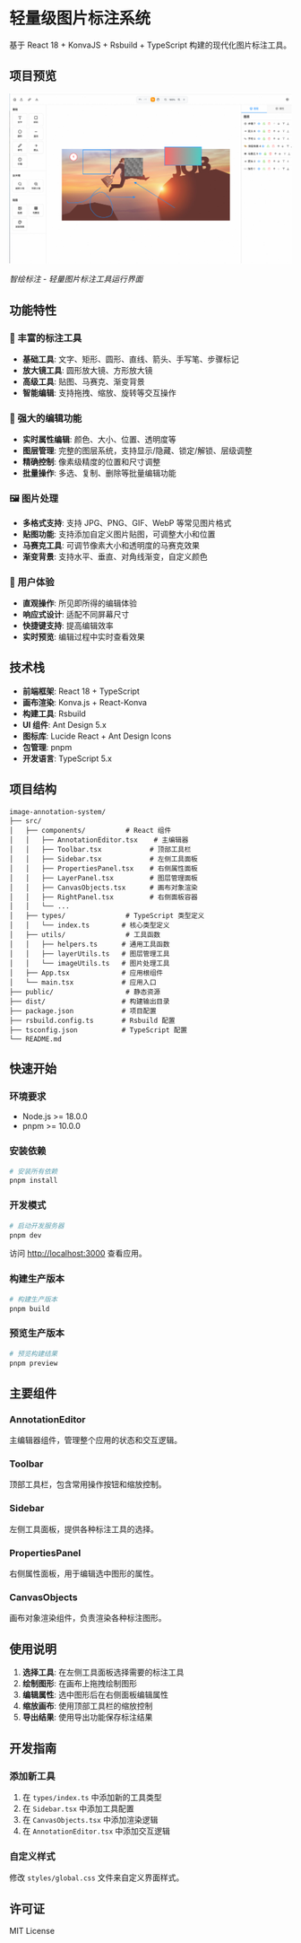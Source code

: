 # 轻量级图片标注系统

基于 React 18 + KonvaJS + Rsbuild + TypeScript 构建的现代化图片标注工具。

## 项目预览

![智绘标注  - 项目运行截图](./packages/website//public/project-screenshot.png)

*智绘标注  - 轻量图片标注工具运行界面*

## 功能特性

### 🎨 丰富的标注工具

- **基础工具**: 文字、矩形、圆形、直线、箭头、手写笔、步骤标记
- **放大镜工具**: 圆形放大镜、方形放大镜
- **高级工具**: 贴图、马赛克、渐变背景
- **智能编辑**: 支持拖拽、缩放、旋转等交互操作

### 🎯 强大的编辑功能

- **实时属性编辑**: 颜色、大小、位置、透明度等
- **图层管理**: 完整的图层系统，支持显示/隐藏、锁定/解锁、层级调整
- **精确控制**: 像素级精度的位置和尺寸调整
- **批量操作**: 多选、复制、删除等批量编辑功能

### 🖼️ 图片处理

- **多格式支持**: 支持 JPG、PNG、GIF、WebP 等常见图片格式
- **贴图功能**: 支持添加自定义图片贴图，可调整大小和位置
- **马赛克工具**: 可调节像素大小和透明度的马赛克效果
- **渐变背景**: 支持水平、垂直、对角线渐变，自定义颜色

### 🔧 用户体验

- **直观操作**: 所见即所得的编辑体验
- **响应式设计**: 适配不同屏幕尺寸
- **快捷键支持**: 提高编辑效率
- **实时预览**: 编辑过程中实时查看效果

## 技术栈

- **前端框架**: React 18 + TypeScript
- **画布渲染**: Konva.js + React-Konva
- **构建工具**: Rsbuild
- **UI 组件**: Ant Design 5.x
- **图标库**: Lucide React + Ant Design Icons
- **包管理**: pnpm
- **开发语言**: TypeScript 5.x

## 项目结构

```
image-annotation-system/
├── src/
│   ├── components/          # React 组件
│   │   ├── AnnotationEditor.tsx    # 主编辑器
│   │   ├── Toolbar.tsx            # 顶部工具栏
│   │   ├── Sidebar.tsx            # 左侧工具面板
│   │   ├── PropertiesPanel.tsx    # 右侧属性面板
│   │   ├── LayerPanel.tsx         # 图层管理面板
│   │   ├── CanvasObjects.tsx      # 画布对象渲染
│   │   ├── RightPanel.tsx         # 右侧面板容器
│   │   └── ...
│   ├── types/               # TypeScript 类型定义
│   │   └── index.ts        # 核心类型定义
│   ├── utils/               # 工具函数
│   │   ├── helpers.ts      # 通用工具函数
│   │   ├── layerUtils.ts   # 图层管理工具
│   │   └── imageUtils.ts   # 图片处理工具
│   ├── App.tsx             # 应用根组件
│   └── main.tsx            # 应用入口
├── public/                  # 静态资源
├── dist/                   # 构建输出目录
├── package.json            # 项目配置
├── rsbuild.config.ts       # Rsbuild 配置
├── tsconfig.json           # TypeScript 配置
└── README.md
```

## 快速开始

### 环境要求

- Node.js >= 18.0.0
- pnpm >= 10.0.0

### 安装依赖

```bash
# 安装所有依赖
pnpm install
```

### 开发模式

```bash
# 启动开发服务器
pnpm dev
```

访问 <http://localhost:3000> 查看应用。

### 构建生产版本

```bash
# 构建生产版本
pnpm build
```

### 预览生产版本

```bash
# 预览构建结果
pnpm preview
```

## 主要组件

### AnnotationEditor

主编辑器组件，管理整个应用的状态和交互逻辑。

### Toolbar

顶部工具栏，包含常用操作按钮和缩放控制。

### Sidebar

左侧工具面板，提供各种标注工具的选择。

### PropertiesPanel

右侧属性面板，用于编辑选中图形的属性。

### CanvasObjects

画布对象渲染组件，负责渲染各种标注图形。

## 使用说明

1. **选择工具**: 在左侧工具面板选择需要的标注工具
2. **绘制图形**: 在画布上拖拽绘制图形
3. **编辑属性**: 选中图形后在右侧面板编辑属性
4. **缩放画布**: 使用顶部工具栏的缩放控制
5. **导出结果**: 使用导出功能保存标注结果

## 开发指南

### 添加新工具

1. 在 `types/index.ts` 中添加新的工具类型
2. 在 `Sidebar.tsx` 中添加工具配置
3. 在 `CanvasObjects.tsx` 中添加渲染逻辑
4. 在 `AnnotationEditor.tsx` 中添加交互逻辑

### 自定义样式

修改 `styles/global.css` 文件来自定义界面样式。

## 许可证

MIT License
